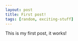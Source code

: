 ```yaml
---
layout: post
title: First post!
tags: [random, exciting-stuff]
---
```


This is my first post, it works!